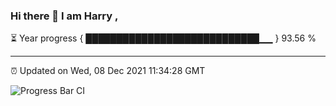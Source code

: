 ### Hi there 👋 I am Harry , 

⏳ Year progress { ████████████████████████████▁▁ } 93.56 %

---

⏰ Updated on Wed, 08 Dec 2021 11:34:28 GMT

![Progress Bar CI](https://github.com/duykhang68/duykhang68/workflows/Progress%20Bar%20CI/badge.svg)
